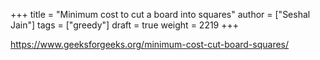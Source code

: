 +++
title = "Minimum cost to cut a board into squares"
author = ["Seshal Jain"]
tags = ["greedy"]
draft = true
weight = 2219
+++

<https://www.geeksforgeeks.org/minimum-cost-cut-board-squares/>
